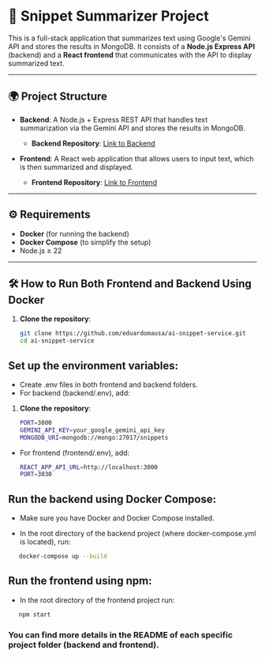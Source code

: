 # 📘 Snippet Summarizer Project

This is a full-stack application that summarizes text using Google's Gemini API and stores the results in MongoDB. It consists of a **Node.js Express API** (backend) and a **React frontend** that communicates with the API to display summarized text.

---

## 🌍 Project Structure

- **Backend**: A Node.js + Express REST API that handles text summarization via the Gemini API and stores the results in MongoDB.

  - **Backend Repository**: [Link to Backend](https://github.com/eduardomausa/ai-snippet-service/tree/master/backend)

- **Frontend**: A React web application that allows users to input text, which is then summarized and displayed.
  - **Frontend Repository**: [Link to Frontend](https://github.com/eduardomausa/ai-snippet-service/tree/master/frontend)

---

## ⚙️ Requirements

- **Docker** (for running the backend)
- **Docker Compose** (to simplify the setup)
- Node.js ≥ 22

---

## 🛠️ How to Run Both Frontend and Backend Using Docker

1. **Clone the repository**:
   ```bash
   git clone https://github.com/eduardomausa/ai-snippet-service.git
   cd ai-snippet-service
   ```

## Set up the environment variables:

- Create .env files in both frontend and backend folders.
- For backend (backend/.env), add:

1. **Clone the repository**:

   ```bash
   PORT=3000
   GEMINI_API_KEY=your_google_gemini_api_key
   MONGODB_URI=mongodb://mongo:27017/snippets
   ```

- For frontend (frontend/.env), add:

  ```bash
  REACT_APP_API_URL=http://localhost:3000
  PORT=3030
  ```

## Run the backend using Docker Compose:

- Make sure you have Docker and Docker Compose installed.

- In the root directory of the backend project (where docker-compose.yml is located), run:

```bash
   docker-compose up --build
```

## Run the frontend using npm:

- In the root directory of the frontend project run:

```bash
   npm start
```

### You can find more details in the README of each specific project folder (backend and frontend).
